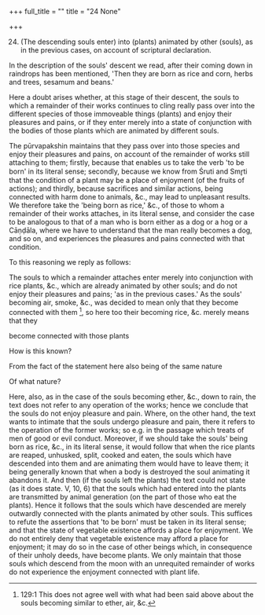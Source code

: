 +++
full_title = ""
title = "24 None"

+++


24. (The descending souls enter) into (plants) animated by other (souls), as in the previous cases, on account of scriptural declaration.

In the description of the souls' descent we read, after their coming down in raindrops has been mentioned, 'Then they are born as rice and corn, herbs and trees, sesamum and beans.'

Here a doubt arises whether, at this stage of their descent, the souls to which a remainder of their works continues to cling really pass over into the different species of those immoveable things (plants) and enjoy their pleasures and pains, or if they enter merely into a state of conjunction with the bodies of those plants which are animated by different souls.

The pūrvapakshin maintains that they pass over into those species and enjoy their pleasures and pains, on account of the remainder of works still attaching to them; firstly, because that enables us to take the verb 'to be born' in its literal sense; secondly, because we know from Śruti and Smr̥ti that the condition of a plant may be a place of enjoyment (of the fruits of actions); and thirdly, because sacrifices and similar actions, being connected with harm done to animals, &c., may lead to unpleasant results. We therefore take the 'being born as rice,' &c., of those to whom a remainder of their works attaches, in its literal sense, and consider the case to be analogous to that of a man who is born either as a dog or a hog or a Cāṇḍāla, where we have to understand that the man really becomes a dog, and so on, and experiences the pleasures and pains connected with that condition.

To this reasoning we reply as follows:

The souls to which a remainder attaches enter merely into conjunction with rice plants, &c., which are already animated by other souls; and do not enjoy their pleasures and pains; 'as in the previous cases.' As the souls' becoming air, smoke, &c., was decided to mean only that they become connected with them [^fn_99], so here too their becoming rice, &c. merely means that they

[^fn_99]: 129:1 This does not agree well with what had been said above about the souls becoming similar to ether, air, &c.

become connected with those plants

How is this known?

From the fact of the statement here also being of the same nature

Of what nature?

Here, also, as in the case of the souls becoming ether, &c., down to rain, the text does not refer to any operation of the works; hence we conclude that the souls do not enjoy pleasure and pain. Where, on the other hand, the text wants to intimate that the souls undergo pleasure and pain, there it refers to the operation of the former works; so e.g. in the passage which treats of men of good or evil conduct. Moreover, if we should take the souls' being born as rice, &c., in its literal sense, it would follow that when the rice plants are reaped, unhusked, split, cooked and eaten, the souls which have descended into them and are animating them would have to leave them; it being generally known that when a body is destroyed the soul animating it abandons it. And then (if the souls left the plants) the text could not state (as it does state. V, 10, 6) that the souls which had entered into the plants are transmitted by animal generation (on the part of those who eat the plants). Hence it follows that the souls which have descended are merely outwardly connected with the plants animated by other souls. This suffices to refute the assertions that 'to be born' must be taken in its literal sense; and that the state of vegetable existence affords a place for enjoyment. We do not entirely deny that vegetable existence may afford a place for enjoyment; it may do so in the case of other beings which, in consequence of their unholy deeds, have become plants. We only maintain that those souls which descend from the moon with an unrequited remainder of works do not experience the enjoyment connected with plant life.

